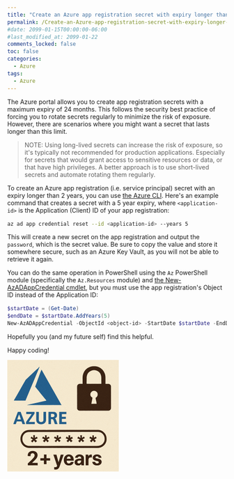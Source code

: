 ```yaml
---
title: "Create an Azure app registration secret with expiry longer than 24 months"
permalink: /Create-an-Azure-app-registration-secret-with-expiry-longer-than-24-months/
#date: 2099-01-15T00:00:00-06:00
#last_modified_at: 2099-01-22
comments_locked: false
toc: false
categories:
  - Azure
tags:
  - Azure
---
```


The Azure portal allows you to create app registration secrets with a maximum expiry of 24 months.
This follows the security best practice of forcing you to rotate secrets regularly to minimize the risk of exposure.
However, there are scenarios where you might want a secret that lasts longer than this limit.

> NOTE: Using long-lived secrets can increase the risk of exposure, so it's typically not recommended for production applications.
> Especially for secrets that would grant access to sensitive resources or data, or that have high privileges.
> A better approach is to use short-lived secrets and automate rotating them regularly.

To create an Azure app registration (i.e. service principal) secret with an expiry longer than 2 years, you can use [the Azure CLI](https://learn.microsoft.com/en-us/cli/azure/?view=azure-cli-latest).
Here's an example command that creates a secret with a 5 year expiry, where `<application-id>` is the Application (Client) ID of your app registration:

```bash
az ad app credential reset --id <application-id> --years 5
```

This will create a new secret on the app registration and output the `password`, which is the secret value.
Be sure to copy the value and store it somewhere secure, such as an Azure Key Vault, as you will not be able to retrieve it again.

You can do the same operation in PowerShell using the `Az` PowerShell module (specifically the `Az.Resources` module) and [the New-AzADAppCredential cmdlet](https://learn.microsoft.com/en-us/powershell/module/az.resources/new-azadappcredential), but you must use the app registration's Object ID instead of the Application ID:

```powershell
$startDate = (Get-Date)
$endDate = $startDate.AddYears(5)
New-AzADAppCredential -ObjectId <object-id> -StartDate $startDate -EndDate $endDate -DisplayName 'User friendly description'
```

Hopefully you (and my future self) find this helpful.

Happy coding!

![Azure secrets 2+ years](/assets/Posts/2025-08-01-Create-an-Azure-app-registration-secret-with-expiry-longer-than-24-months/azure-secret-2+-years.png)
